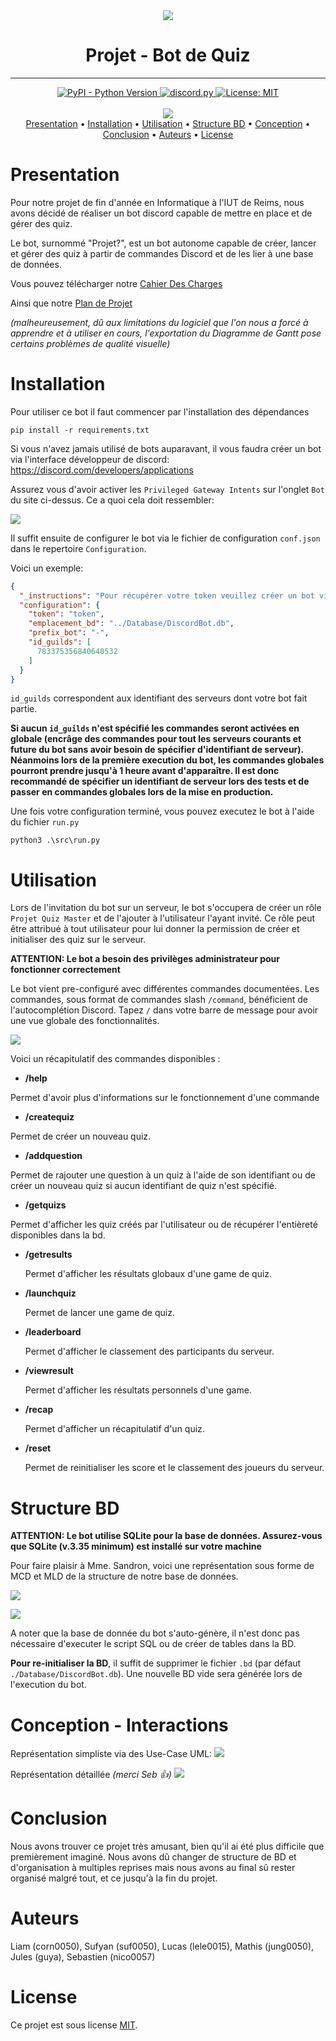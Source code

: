 <div align="center">
  <img src="https://cdn.discordapp.com/avatars/847830349060636682/c82344f7811d55d4d8fe67dc2680c88b.webp">
  <h1> Projet - Bot de Quiz </h1>
</div>
<hr>
<div align="center">
  <a href="https://www.python.org/downloads/">
    <img alt="PyPI - Python Version" src="https://img.shields.io/pypi/pyversions/Red-Discordbot">
  </a>
  <a href="https://github.com/Rapptz/discord.py/">
     <img src="https://img.shields.io/badge/discord-py-blue.svg" alt="discord.py">
  </a>
  <a href="https://iut-info.univ-reims.fr/gitlab/corn0050/projet/-/blob/master/LICENSE">
    <img alt="License: MIT" src="https://black.readthedocs.io/en/stable/_static/license.svg">
  </a>
</div>
<br>
<div align="center">
  <a href="https://discord.com/oauth2/authorize?client_id=847830349060636682&permissions=8&scope=applications.commands%20bot"><img src="https://i.imgur.com/EiTBt5a.png"></a>
</div>

<div align="center">
  <a href="#presentation">Presentation</a>
  •
  <a href="#installation">Installation</a>
  •
  <a href="#utilisation">Utilisation</a>
  •
  <a href="#structure-bd">Structure BD</a>
  •
  <a href="#conception---interactions">Conception</a>
  •
  <a href="#conclusion">Conclusion</a>
  •
  <a href="#auteurs">Auteurs</a>
  •
  <a href="#license">License</a>
</div>

# Presentation
Pour notre projet de fin d'année en Informatique à l'IUT de Reims, nous avons décidé de réaliser un bot discord capable 
de mettre en place et de gérer des quiz.

Le bot, surnommé "Projet?", est un bot autonome capable de créer, lancer et gérer des quiz à partir de commandes
Discord et de les lier à une base de données.

Vous pouvez télécharger notre [Cahier Des Charges](https://iut-info.univ-reims.fr/gitlab/corn0050/projet/-/blob/master/Files/CahierDesCharges.docx)

Ainsi que notre [Plan de Projet](https://iut-info.univ-reims.fr/gitlab/corn0050/projet/-/blob/master/Files/PlanDeProjet.pdf) 

*(malheureusement, dû aux limitations du logiciel que l'on nous a forcé à apprendre et à utiliser en cours, l'exportation du Diagramme de Gantt pose certains problèmes de qualité visuelle)*

# Installation

Pour utiliser ce bot il faut commencer par l'installation des dépendances 
```
pip install -r requirements.txt
```

Si vous n'avez jamais utilisé de bots auparavant, il vous faudra créer un bot via l'interface développeur de discord: https://discord.com/developers/applications

Assurez vous d'avoir activer les `Privileged Gateway Intents` sur l'onglet `Bot` du site ci-dessus. Ce a quoi cela doit ressembler:

![](https://cowboy.bebop.gg/i/4Ynv.png)

Il suffit ensuite de configurer le bot via le fichier de configuration `conf.json` dans le repertoire `Configuration`.

Voici un exemple:

```json
{
  "_instructions": "Pour récupérer votre token veuillez créer un bot via https://discord.com/developers/applications puis naviguez sur l'onglet 'Bot' et cliquez sur 'copiez le token'",
  "configuration": {
    "token": "token",
    "emplacement_bd": "../Database/DiscordBot.db",
    "prefix_bot": "-",
    "id_guilds": [
      783375356840640532
    ]
  }
}
```
`id_guilds` correspondent aux identifiant des serveurs dont votre bot fait partie.

**Si aucun `id_guilds` n'est spécifié les commandes seront activées en globale (encrâge des commandes pour tout les serveurs courants et future
du bot sans avoir besoin de spécifier d'identifiant de serveur). Néanmoins lors de la première execution du bot, les commandes globales pourront prendre jusqu'à 1 heure avant d'apparaître. Il est donc recommandé de spécifier un identifiant de serveur lors des tests et de passer en commandes globales lors de la mise en production.**

Une fois votre configuration terminé, vous pouvez executez le bot à l'aide du fichier `run.py`
```
python3 .\src\run.py
```

# Utilisation

Lors de l'invitation du bot sur un serveur, le bot s'occupera de créer un rôle `Projet Quiz Master` et de l'ajouter à l'utilisateur l'ayant invité.
Ce rôle peut être attribué à tout utilisateur pour lui donner la permission de créer et initialiser des quiz sur le serveur.

**ATTENTION: Le bot a besoin des privilèges administrateur pour fonctionner correctement**

Le bot vient pre-configuré avec différentes commandes documentées. Les commandes, sous format de commandes slash `/command`, bénéficient
de l'autocomplétion Discord. Tapez `/` dans votre barre de message pour avoir une vue globale des fonctionnalités.

![](https://cowboy.bebop.gg/i/BHi7.png)

Voici un récapitulatif des commandes disponibles :

- **/help**

Permet d'avoir plus d'informations sur le fonctionnement d'une commande

- **/createquiz**
  
Permet de créer un nouveau quiz.

- **/addquestion** 
  
Permet de rajouter une question à un quiz à l'aide de son identifiant ou de créer un nouveau quiz si aucun identifiant de quiz n'est spécifié.

- **/getquizs** 

Permet d'afficher les quiz créés par l'utilisateur ou de récupérer l'entièreté disponibles dans la bd.

- **/getresults** 


  Permet d'afficher les résultats globaux d'une game de quiz.

- **/launchquiz** 
  

  Permet de lancer une game de quiz.

- **/leaderboard** 
  

  Permet d'afficher le classement des participants du serveur.

- **/viewresult** 
  

  Permet d'afficher les résultats personnels d'une game.

- **/recap** 
  

  Permet d'afficher un récapitulatif d'un quiz.

- **/reset** 
  

  Permet de reinitialiser les score et le classement des joueurs du serveur.
  
# Structure BD

**ATTENTION: Le bot utilise SQLite pour la base de données. Assurez-vous que SQLite (v.3.35 minimum) est installé sur votre machine**

Pour faire plaisir à Mme. Sandron, voici une représentation sous forme de MCD et MLD de la structure de notre base de données.

![](https://cowboy.bebop.gg/i/Bck2.png)

![](https://cowboy.bebop.gg/i/B7Xi.png)



A noter que la base de donnée du bot s'auto-génère, il n'est donc pas nécessaire d'executer le script SQL ou de créer de tables dans la BD.

**Pour re-initialiser la BD**, il suffit de supprimer le fichier `.bd` (par défaut `./Database/DiscordBot.db`). Une nouvelle BD vide sera générée lors de l'execution du bot.

# Conception - Interactions

Représentation simpliste via des Use-Case UML:
![](https://cowboy.bebop.gg/i/Bhlo.png)

Représentation détaillée *(merci Seb 👍)*
![](https://media.discordapp.net/attachments/849645424167616532/850366679581982720/unknown.png?width=1367&height=676)

# Conclusion
Nous avons trouver ce projet très amusant, bien qu'il ai été plus difficile que premièrement imaginé.
Nous avons dû changer de structure de BD et d'organisation à multiples reprises mais nous avons au final sû rester 
organisé malgré tout, et ce jusqu'à la fin du projet.

# Auteurs

Liam (corn0050), Sufyan (suf0050), Lucas (lele0015), Mathis (jung0050), Jules (guya), Sebastien (nico0057)

# License

Ce projet est sous license [MIT](LICENSE.md).

